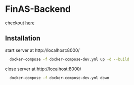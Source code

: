 
# FinAS-Backend

checkout [here](http://localhost:8000)


## Installation

start server at http://localhost:8000/

```bash
  docker-compose -f docker-compose-dev.yml up -d --build
```

close server at http://localhost:8000/

```bash
  docker-compose -f docker-compose-dev.yml down
```
